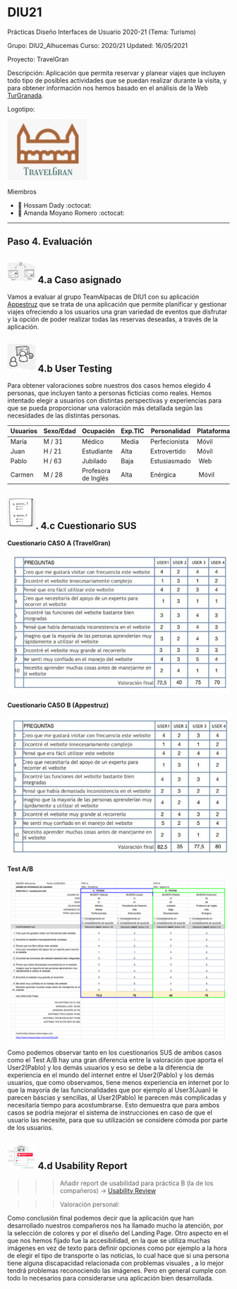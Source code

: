 # DIU21
Prácticas Diseño Interfaces de Usuario 2020-21 (Tema: Turismo) 

Grupo: DIU2_Alhucemas  Curso: 2020/21 
Updated: 16/05/2021

Proyecto: TravelGran

Descripción: Aplicación que permita reservar y planear viajes que incluyen todo tipo de posibles actividades que se puedan realizar durante la visita, y para obtener información nos hemos basado en el análisis de la Web [TurGranada](https://www.turgranada.es/).

Logotipo:

![logotipo](https://github.com/amxndam/DIU21/blob/main/img/Logotipo.jpeg)

Miembros
 * :bust_in_silhouette:   Hossam Dady     :octocat:     
 * :bust_in_silhouette:  Amanda Moyano Romero     :octocat:

----- 

## Paso 4. Evaluación 


![Método UX](https://github.com/amxndam/DIU21/blob/main/img/ABtesting.png) 4.a Caso asignado
----
Vamos a evaluar al grupo TeamAlpacas de DIU1 con su aplicación [Appestruz](https://github.com/susolr/DIU21) que se trata de una aplicación que permite planificar y gestionar viajes ofreciendo a los usuarios una gran variedad de eventos que disfrutar y la opción de poder realizar todas las reservas deseadas, a través de la aplicación.

 

![Método UX](https://github.com/amxndam/DIU21/blob/main/img/usability-testing.png) 4.b User Testing
----

Para obtener valoraciones sobre nuestros dos casos hemos elegido 4 personas, que incluyen tanto a personas ficticias como reales. Hemos intentado elegir a usuarios con distintas perspectivas y experiencias para que se pueda proporcionar una valoración más detallada según las necesidades de las distintas personas. 

| Usuarios |    Sexo/Edad  |      Ocupación      |  Exp.TIC    | Personalidad  | Plataforma | TestA/B
| ---------| ------------- | ------------------- | ----------- | ------------- | ---------- | --------
| María    | M / 31        | Médico              | Media       | Perfecionista | Móvil      | A 
| Juan     | H / 21        | Estudiante          | Alta        | Extrovertido  | Móvil      | A        
| Pablo    | H / 63        | Jubilado            | Baja        | Estusiasmado  | Web        | B 
| Carmen   | M / 28        | Profesora de Inglés | Alta        | Enérgica      | Móvil      | B 


![Método UX](https://github.com/amxndam/DIU21/blob/main/img/Survey.png). 4.c Cuestionario SUS
----

**Cuestionario CASO A (TravelGran)**

![Cuestionario Caso A](https://github.com/amxndam/DIU21/blob/main/P4/CuestionarioSUS_CasoA.jpg)

**Cuestionario CASO B (Appestruz)**

![Cuestionario Caso B](https://github.com/amxndam/DIU21/blob/main/P4/CuestionarioSUS_CasoB.jpg)

**Test A/B**

![Test A/B](https://github.com/amxndam/DIU21/blob/main/P4/Test_A_B.png)

Como podemos observar tanto en los cuestionarios SUS de ambos casos como el Test A/B hay una gran diferencia entre la valoración que aporta el User2(Pablo) y los demás usuarios y eso se debe a la diferencia de experiencia en el mundo del internet entre el User2(Pablo) y los demás usuarios, que como observamos, tiene menos experiencia en internet por lo que la mayoría de las funcionalidades que por ejemplo al User3(Juan) le parecen báscias y sencillas, al User2(Pablo) le parecen más complicadas y necesitaría tiempo para acostumbrarse. Esto demuestra que para ambos casos se podría mejorar el sistema de instrucciones en caso de que el usuario las necesite, para que su utilización se considere cómoda por parte de los usuarios.

![Método UX](https://github.com/amxndam/DIU21/blob/main/img/usability-report.png) 4.d Usability Report
----

>>> Añadir report de usabilidad para práctica B (la de los compañeros) → [Usability Review](https://github.com/amxndam/DIU21/blob/main/P4/P4_UsabReport_Appestruz_doneby_DIU2_Alhucemas.pdf)

>>> Valoración personal:

Como conclusión final podemos decir que la aplicación que han desarrollado nuestros compañeros nos ha llamado mucho la atención, por la selección de colores y por el diseño del Landing Page. Otro aspecto en el que nos hemos fijado fue la accesibilidad, en la que se utiliza muchas imágenes en vez de texto para definir opciones como por ejemplo a la hora de elegir el tipo de transporte o las noticias, lo cual hace que si una persona tiene alguna discapacidad relacionada con problemas visuales , a lo mejor tendrá problemas reconociendo las imágenes. Pero en general cumple con todo lo necesarios para considerarse una aplicación bien desarrollada.
